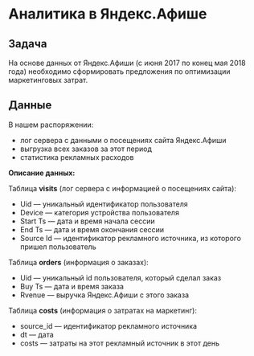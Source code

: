 # Аналитика в Яндекс.Афише

## Задача

На основе данных от Яндекс.Афиши (с июня 2017 по конец мая 2018 года) необходимо сформировать предложения по оптимизации маркетинговых затрат.

## Данные

В нашем распоряжении:

* лог сервера с данными о посещениях сайта Яндекс.Афиши
* выгрузка всех заказов за этот период
* статистика рекламных расходов

**Описание данных:**

Таблица **visits** (лог сервера с информацией о посещениях сайта):

* Uid — уникальный идентификатор пользователя
* Device — категория устройства пользователя
* Start Ts — дата и время начала сессии
* End Ts — дата и время окончания сессии
* Source Id — идентификатор рекламного источника, из которого пришел пользователь

Таблица **orders** (информация о заказах):

* Uid — уникальный id пользователя, который сделал заказ
* Buy Ts — дата и время заказа
* Rvenue — выручка Яндекс.Афиши с этого заказа

Таблица **costs** (информация о затратах на маркетинг):

* source_id — идентификатор рекламного источника
* dt — дата
* costs — затраты на этот рекламный источник в этот день



